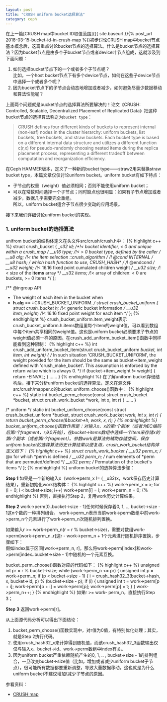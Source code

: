 ```yaml
---
layout: post
title: "CRUSH uniform bucket选择算法"
category: ceph
---
```

在上一篇[CRUSH map中bucket ID取值范围]({{ site.baseurl }}{% post_url 2018-03-15-bucket-id-in-crush-map %})初步讨论CRUSH map中bucket节点基本概念后，这篇重点讨论bucket节点的选择算法。什么是bucket节点的选择算法？因为bucket节点是由多个子bucket节点或者device叶节点组成，这就涉及到下面问题：
1. 如何选择bucket节点下的一个或者多个子节点呢？  
比如，一个host bucket节点下有多个device节点，如何在这些子device节点中选择一个或者多个呢？
2. 因为bucket节点下的子节点会动态地增加或者减少，如何避免尽量少数据移动和算法性能呢？

上面两个问题就是bucket节点的选择算法所要解决的！论文《CRUSH: Controlled, Scalable, Decentralized Placement of Replicated Data》把这种bucket节点的选择算法称之为`bucket type`：
>CRUSH defines four different kinds of buckets to represent internal (non-leaf) nodes in the cluster hierarchy: uniform buckets, list buckets, tree buckets, and straw buckets. Each bucket type is based on a different internal data structure and utilizes a different function c(r,x) for pseudo-randomly choosing nested items during the replica placement process, representing a different tradeoff between computation and reorganization efficiency.

在Ceph HAMMER版本，定义了一种新的bucket type——straw2用来替换straw bucket type，本篇文章仅仅讨论uniform bucket。uniform bucket有如下特点：
* 子节点的权重（weight）值必须相同；否则不能使用uniform bucket；
* 可以在常数时间选择一个子节点；同时缺点也很明显：如果有子节点增加或者减少，数据几乎需要完全重组。  
所以，uniform bucket适合子节点很少变动的应用场景。

接下来我们详细讨论uniform bucket的实现。
### 1. uniform bucket的选择算法
unifrom bucket的结构体定义在头文件src/crush/crush.h中：
{% highlight c++ %}
struct crush_bucket {
	__s32 id;        /*!< bucket identifier, < 0 and unique within a crush_map */
	__u16 type;      /*!< > 0 bucket type, defined by the caller */
	__u8 alg;        /*!< the item selection ::crush_algorithm */
        /*! @cond INTERNAL */
	__u8 hash;       /* which hash function to use, CRUSH_HASH_* */
	/*! @endcond */
	__u32 weight;    /*!< 16.16 fixed point cumulated children weight */
	__u32 size;      /*!< size of the __items__ array */
        __s32 *items;    /*!< array of children: < 0 are buckets, >= 0 items */
};

/** @ingroup API
 * The weight of each item in the bucket when
 * __h.alg__ == ::CRUSH_BUCKET_UNIFORM.
 */
struct crush_bucket_uniform {
       struct crush_bucket h; /*!< generic bucket information */
	__u32 item_weight;  /*!< 16.16 fixed point weight for each item */
};
{% endhighlight %}
crush_bucket_uniform.item_weight表示crush_bucket_uniform.h.items数组里每个item的weight值，可以看到数组中每个item共享相同的weight值。这也是uniform bucket必须要求子节点的weight值必须一样的原因。在crush_add_uniform_bucket_item()函数中同样能看到这种限制：
{% highlight c++ %}
int crush_add_uniform_bucket_item(struct crush_bucket_uniform *bucket, int item, int weight)
{
	/* In such situation 'CRUSH_BUCKET_UNIFORM', the weight
	   provided for the item should be the same as
	   bucket->item_weight defined with 'crush_make_bucket'. This
	   assumption is enforced by the return value which is always
	   0. */
	if (bucket->item_weight != weight) {
	  return -EINVAL;
	}
......
}
{% endhighlight %}
在了解uniform bucket存储结构后，接下来分析uniform bucket的选择算法，定义在源文件src/crush/mapper.c的bucket_uniform_choose()函数中：
{% highlight c++ %}
static int bucket_perm_choose(const struct crush_bucket *bucket,
			      struct crush_work_bucket *work,
			      int x, int r)
{
......
}

/* uniform */
static int bucket_uniform_choose(const struct crush_bucket_uniform *bucket,
				 struct crush_work_bucket *work, int x, int r)
{
	return bucket_perm_choose(&bucket->h, work, x, r);
}
{% endhighlight %}
bucket_uniform_choose()函数作用是：对输入x、x的第r个副本（或者为EC编码后第r个fragment，r从0开始），在bucket->items数组中选择一个item来存储x的第r个副本（或者第r个fragment）。参数work是算法的辅助存储空间，保存unifrom bucket的选择算法历史计算结果以便复用，crush_work_bucket结构体定义如下：
{% highlight c++ %}
struct crush_work_bucket {
	__u32 perm_x; /* @x for which *perm is defined */
	__u32 perm_n; /* num elements of *perm that are permuted/defined */
	__u32 *perm;  /* Permutation of the bucket's items */
};
{% endhighlight %}
uniform bucket的选择算法步骤：

**Step 1** 如果是一个新的输入x（work->perm_x != (__u32)x，work保存历史计算结果），重新初始化work结构体：
{% highlight c++ %}
    work->perm_x = x;
    for (i = 0; i < bucket->size; i++)
        work->perm[i] = i;
    work->perm_n = 0;
{% endhighlight %}
否则，直接执行Step 2，复用work历史计算结果。

**Step 2** work->perm[0..bucket->size - 1]任何时候保存着0, 1, .., bucket->size - 1这n个数的一种排列组合。
work->perm_n表示当前work->perm数组中前work->perm_n个元素进行了work->perm_n次随机排列置换。

如果输入r >= work->perm_n(r = r % bucket->size)，需要对数组work->perm[work->perm_n..r]这r - work->perm_n + 1个元素进行随机排序置换，步骤如下：  
假如index属于区间[work->perm_n, r]，那么将work->perm[index]和work->perm[index..bucket->size - 1]中随机的一个元素互换。

bucket_perm_choose()函数对应的代码如下：
{% highlight c++ %}
unsigned int pr = r % bucket->size;
while (work->perm_n <= pr) {
	unsigned int p = work->perm_n;
	if (p < bucket->size - 1) {
		i = crush_hash32_3(bucket->hash, x, bucket->id, p) %
			(bucket->size - p);
		if (i) {
			unsigned int t = work->perm[p + i];
			work->perm[p + i] = work->perm[p];
			work->perm[p] = t;
		}
	}
	work->perm_n++;
}
{% endhighlight %}
如果r >= work- perm_n，直接执行Step 3；

**Step 3** 返回work->perm[r]。

从上面源代码分析可以得出下面结论：
1. bucket_perm_choose()函数实现中，对r值为0值，有特别优化处理；其实，就是Step 2执行代码。
2. 使用crush_hash32_x来计算得到随机值，而该crush_hash32_3函数输出仅仅与输入x、bucket->id、work->perm数组中index有关。
3. 因为uniform bucket严重依赖随机产生的0, 1, .. , bucket->size - 1的排列组合，一旦改变bucket->size值（比如，增加或者减少uniform bucket子节点），很可能所有数据都要重新调整，导致大量数据移动。这也就是为什么uniform bucket不建议增加\减少子节点的原因。

参看资料：
* [CRUSH map]

[CRUSH map]: http://docs.ceph.org.cn/rados/operations/crush-map/